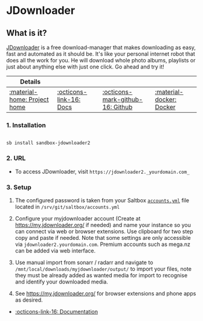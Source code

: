 # JDownloader

## What is it?

[JDownloader](https://beta.jdownloader.org/) is a free download-manager that makes downloading as easy, fast and automated as it should be. It's like your personal internet robot that does all the work for you. He will download whole photo albums, playlists or just about anything else with just one click. Go ahead and try it!

| Details     |             |             |             |
|-------------|-------------|-------------|-------------|
| [:material-home: Project home ](https://beta.jdownloader.org/) | [:octicons-link-16: Docs](https://beta.jdownloader.org/support) | [:octicons-mark-github-16: Github](https://github.com/jlesage/docker-jdownloader-2) | [:material-docker: Docker ](https://hub.docker.com/r/jlesage/jdownloader-2)|

### 1. Installation

``` shell

sb install sandbox-jdownloader2

```

### 2. URL

- To access JDownloader, visit `https://jdownloader2._yourdomain.com_`

### 3. Setup

1. The configured password is taken from your Saltbox [`accounts.yml`](/saltbox/install/install/#configuration) file located in `/srv/git/saltbox/accounts.yml`

2. Configure your myjdownloader account (Create at https://my.jdownloader.org/ if needed) and name your instance so you can connect via web or browser extensions. Use clipboard for two step copy and paste if needed. Note that some settings are only accessible via `jdownloader2.yourdomain.com`. Premium accounts such as mega.nz can be added via web interface.

3. Use manual import from sonarr / radarr and navigate to `/mnt/local/downloads/myjdownloader/output/` to import your files, note they must be already added as wanted media for import to recognise and identify your downloaded media.

4. See https://my.jdownloader.org/ for browser extensions and phone apps as desired.

- [:octicons-link-16: Documentation](https://beta.jdownloader.org/support)
